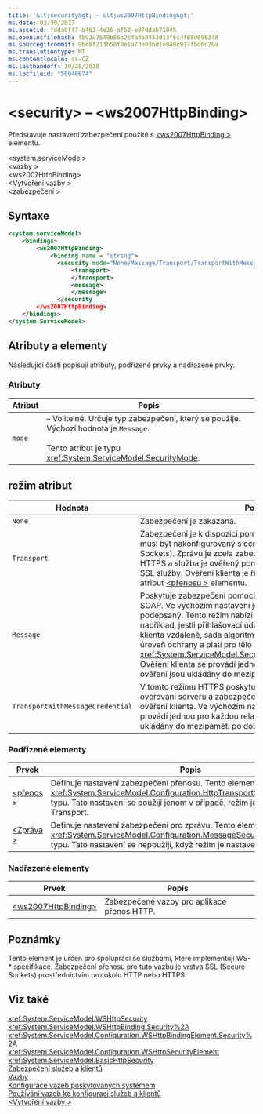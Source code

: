 ```yaml
---
title: '&lt;security&gt; – &lt;ws2007HttpBinding&gt;'
ms.date: 03/30/2017
ms.assetid: fdda0ff7-b462-4e26-af52-e87ddab71945
ms.openlocfilehash: fb92e7549b86a2c4a4a8453d13f6c4f08d696348
ms.sourcegitcommit: 9bd8f213b50f0e1a73e03bd1e840c917fbd6d20a
ms.translationtype: MT
ms.contentlocale: cs-CZ
ms.lasthandoff: 10/25/2018
ms.locfileid: "50040674"
---
```

# <a name="ltsecuritygt-of-ltws2007httpbindinggt"></a>&lt;security&gt; – &lt;ws2007HttpBinding&gt;
Představuje nastavení zabezpečení použité s [ \<ws2007HttpBinding >](../../../../../docs/framework/configure-apps/file-schema/wcf/ws2007httpbinding.md) elementu.  
  
 \<system.serviceModel>  
\<vazby >  
\<ws2007HttpBinding>  
\<Vytvoření vazby >  
\<zabezpečení >  
  
## <a name="syntax"></a>Syntaxe  
  
```xml  
<system.serviceModel>  
    <bindings>  
        <ws2007HttpBinding>  
            <binding name = "string">  
              <security mode="None/Message/Transport/TransportWithMessageCredential">  
                  <transport>  
                  </transport>  
                  <message>  
                  </message>  
              </security  
        </ws2007HttpBinding>  
    </bindings>  
</system.ServiceModel>  
```  
  
## <a name="attributes-and-elements"></a>Atributy a elementy  
 Následující části popisují atributy, podřízené prvky a nadřazené prvky.  
  
### <a name="attributes"></a>Atributy  
  
|Atribut|Popis|  
|---------------|-----------------|  
|`mode`|– Volitelné. Určuje typ zabezpečení, který se použije. Výchozí hodnota je `Message`.<br /><br /> Tento atribut je typu <xref:System.ServiceModel.SecurityMode>.|  
  
## <a name="mode-attribute"></a>režim atribut  
  
|Hodnota|Popis|  
|-----------|-----------------|  
|`None`|Zabezpečení je zakázaná.|  
|`Transport`|Zabezpečení je k dispozici pomocí protokolu HTTPS. Služba musí být nakonfigurovaný s certifikáty vrstvy SSL (Secure Sockets). Zprávu je zcela zabezpečené pomocí protokolu HTTPS a služba je ověřený pomocí klienta pomocí certifikátu SSL služby. Ověření klienta je řízen pomocí `ClientCredentials` atribut [ \<přenosu >](../../../../../docs/framework/configure-apps/file-schema/wcf/transport-of-ws2007httpbinding.md) elementu.|  
|`Message`|Poskytuje zabezpečení pomocí zabezpečení zprávy protokolu SOAP. Ve výchozím nastavení je SOAP body šifrované a podepsaný. Tento režim nabízí širokou škálu funkcí, jako je například, jestli přihlašovací údaje služby najdete na adrese klienta vzdáleně, sada algoritmů, které chcete použít a jaké úroveň ochrany a platí pro tělo zprávy prostřednictvím <xref:System.ServiceModel.Security.SecurityMessageProperty>. Ověření klienta se provádí jednou pro každou relaci a výsledky ověření jsou ukládány do mezipaměti po dobu trvání relace.|  
|`TransportWithMessageCredential`|V tomto režimu HTTPS poskytuje integritu, šifrování a ověřování serveru a zabezpečení zpráv SOAP poskytuje ověření klienta. Ve výchozím nastavení ověření klienta se provádí jednou pro každou relaci a výsledky ověření jsou ukládány do mezipaměti po dobu trvání relace.|  
  
### <a name="child-elements"></a>Podřízené elementy  
  
|Prvek|Popis|  
|-------------|-----------------|  
|[\<přenos >](../../../../../docs/framework/configure-apps/file-schema/wcf/transport-of-ws2007httpbinding.md)|Definuje nastavení zabezpečení přenosu. Tento element odpovídá <xref:System.ServiceModel.Configuration.HttpTransportSecurityElement> typu. Tato nastavení se použijí jenom v případě, režim je nastaven na Transport.|  
|[\<Zpráva >](../../../../../docs/framework/configure-apps/file-schema/wcf/message-of-ws2007httpbinding.md)|Definuje nastavení zabezpečení pro zprávu. Tento element odpovídá <xref:System.ServiceModel.Configuration.MessageSecurityOverHttpElement> typu. Tato nastavení se nepoužijí, když režim je nastaven na Transport.|  
  
### <a name="parent-elements"></a>Nadřazené elementy  
  
|Prvek|Popis|  
|-------------|-----------------|  
|[\<ws2007HttpBinding>](../../../../../docs/framework/configure-apps/file-schema/wcf/ws2007httpbinding.md)|Zabezpečené vazby pro aplikace přenos HTTP.|  
  
## <a name="remarks"></a>Poznámky  
 Tento element je určen pro spolupráci se službami, které implementují WS-* specifikace. Zabezpečení přenosu pro tuto vazbu je vrstva SSL (Secure Sockets) prostřednictvím protokolu HTTP nebo HTTPS.  
  
## <a name="see-also"></a>Viz také  
 <xref:System.ServiceModel.WSHttpSecurity>  
 <xref:System.ServiceModel.WSHttpBinding.Security%2A>  
 <xref:System.ServiceModel.Configuration.WSHttpBindingElement.Security%2A>  
 <xref:System.ServiceModel.Configuration.WSHttpSecurityElement>  
 <xref:System.ServiceModel.BasicHttpSecurity>  
 [Zabezpečení služeb a klientů](../../../../../docs/framework/wcf/feature-details/securing-services-and-clients.md)  
 [Vazby](../../../../../docs/framework/wcf/bindings.md)  
 [Konfigurace vazeb poskytovaných systémem](../../../../../docs/framework/wcf/feature-details/configuring-system-provided-bindings.md)  
 [Používání vazeb ke konfiguraci služeb a klientů](../../../../../docs/framework/wcf/using-bindings-to-configure-services-and-clients.md)  
 [\<Vytvoření vazby >](../../../../../docs/framework/misc/binding.md)
